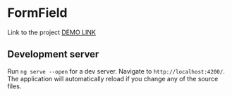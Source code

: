 # FormField

Link to the project [DEMO LINK](https://masha-girya.github.io/form-field/)

## Development server

Run `ng serve --open` for a dev server. Navigate to `http://localhost:4200/`. The application will automatically reload if you change any of the source files.

